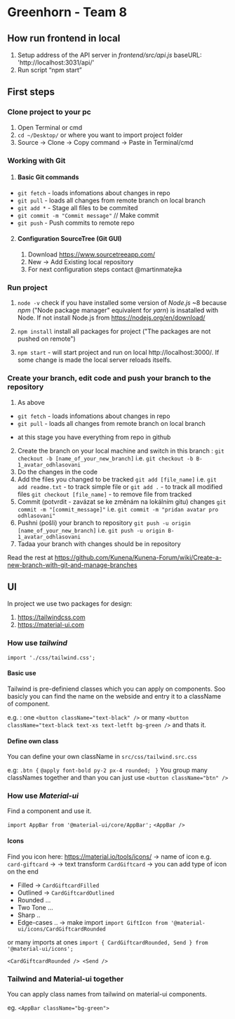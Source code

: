#  Greenhorn - Team 8

## How run frontend in local

1. Setup address of the API server
    in *frontend/src/api.js*
    baseURL: 'http://localhost:3031/api/'
2. Run script “npm start”

## First steps

### Clone project to your pc

1. Open Terminal or cmd
2.  `cd ~/Desktop/` or where you want to import project folder
3.  Source -> Clone -> Copy command -> Paste in Terminal/cmd

### Working with Git
1. #### Basic Git commands
* `git fetch`    - loads infomations about changes in repo
* `git pull`     - loads all changes from remote branch on local branch
* `git add *`   - Stage all files to be commited
* `git commit -m "Commit message"`  // Make commit
* `git push`     - Push commits to remote repo

2. #### Configuration SourceTree (Git GUI)
    1. Download https://www.sourcetreeapp.com/
    2. New -> Add Existing local repository
    3. For next configuration steps contact @martinmatejka

### Run project

1. `node -v` check if you have installed some version of *Node.js* ~8 because *npm* ("Node package manager" equivalent for *yarn*) is insatalled with Node.
If not install Node.js from https://nodejs.org/en/download/

2. `npm install` install all packages for project ("The packages are not pushed on remote")
3. `npm start`  - will start project and run on local http://localhost:3000/. If some change is made the local server reloads itselfs.

### Create your branch, edit code and push your branch to the repository

1. As above
* `git fetch`    - loads infomations about changes in repo
* `git pull`     - loads all changes from remote branch on local branch
- at this stage you have everything from repo in github
2. Create the branch on your local machine and switch in this branch :
`git checkout -b [name_of_your_new_branch]` i.e. `git checkout -b B-1_avatar_odhlasovani`
3. Do the changes in the code
4. Add the files you changed to be tracked
`git add [file_name]` i.e. `git add readme.txt` - to track simple file
or
`git add .` - to track all modified files
`git checkout [file_name]` - to remove file from tracked
5. Commit (potvrdit - zavázat se ke změnám na lokálním gitu) changes
`git commit -m "[commit_message]"` i.e. `git commit -m "pridan avatar pro odhlasovani"`
6. Pushni (pošli) your branch to repository
`git push -u origin [name_of_your_new_branch]` i.e. `git push -u origin B-1_avatar_odhlasovani`
7. Tadaa your branch with changes should be in repository

Read the rest at https://github.com/Kunena/Kunena-Forum/wiki/Create-a-new-branch-with-git-and-manage-branches

## UI

In project we use two packages for design:
1. https://tailwindcss.com
2. https://material-ui.com

### How use *tailwind*

`import './css/tailwind.css';`

#### Basic use
Tailwind is pre-definiend classes which you can apply on components.
Soo basicly you can find the name on the webside and entry it to a className of component.

e.g. : one `<button className="text-black" />` or many `<button className="text-black text-xs text-letft bg-green />` and thats it.

#### Define own class
You can define your own className in `src/css/tailwind.src.css`

e.g:
`.btn {`
   `@apply font-bold py-2 px-4 rounded;`
` }`
You group many classNames together and than you can just use `<button className="btn" />`

### How use *Material-ui*

Find a component and use it.

`import AppBar from '@material-ui/core/AppBar';`
`<AppBar />`


#### Icons
Find you icon here: https://material.io/tools/icons/ -> name of icon e.g. `card-giftcard` ->
-> text transform `CardGiftcard`
-> you can add type of icon on the end
* Filled -> `CardGiftcardFilled`
* Outlined -> `CardGiftcardOutlined`
* Rounded ...
* Two Tone ...
* Sharp ..
* Edge-cases ..
-> make import `import GiftIcon from '@material-ui/icons/CardGiftcardRounded`

or many imports at ones
`import { CardGiftcardRounded, Send } from '@material-ui/icons';`

`<CardGiftcardRounded />
<Send />`

### Tailwind and Material-ui together
You can apply class names from tailwind on material-ui components.

eg.
`<AppBar className="bg-green">`
